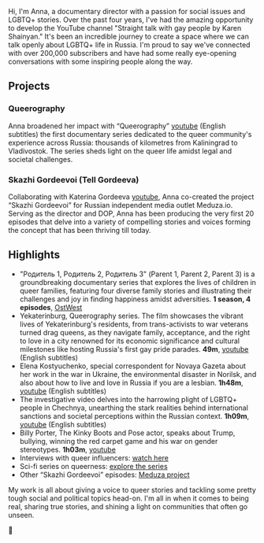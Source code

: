 Hi,
I'm Anna, a documentary director with a passion for social issues and LGBTQ+ stories. Over the past four years, I've had the amazing opportunity to develop the YouTube channel "Straight talk with gay people by Karen Shainyan." It's been an incredible journey to create a space where we can talk openly about LGBTQ+ life in Russia. I'm proud to say we've connected with over 200,000 subscribers and have had some really eye-opening conversations with some inspiring people along the way.

## Projects

### Queerography

Anna broadened her impact with “Queerography” [youtube](https://www.youtube.com/watch?v=a6dean6qJHM) (English subtitles) the first documentary series dedicated to the queer community's experience across Russia: thousands of kilometres from Kaliningrad to Vladivostok. The series sheds light on the queer life amidst legal and societal challenges.

### Skazhi Gordeevoi (Tell Gordeeva)

Collaborating with Katerina Gordeeva [youtube](https://www.youtube.com/c/skazhigordeevoy/featured), Anna co-created the project “Skazhi Gordeevoi” for Russian independent media outlet Meduza.io. Serving as the director and DOP, Anna has been producing the very first 20 episodes that delve into a variety of compelling stories and voices forming the concept that has been thriving till today.

## Highlights

- "Родитель 1, Родитель 2, Родитель 3" (Parent 1, Parent 2, Parent 3) is a groundbreaking documentary series that explores the lives of children in queer families, featuring four diverse family stories and illustrating their challenges and joy in finding happiness amidst adversities. **1 season, 4 episodes**, [OstWest](https://ostwest.tv/nashi-programmy/roditel-1-roditel-2-roditel-3/)
- Yekaterinburg, Queerography series. The film showcases the vibrant lives of Yekaterinburg's residents, from trans-activists to war veterans turned drag queens, as they navigate family, acceptance, and the right to love in a city renowned for its economic significance and cultural milestones like hosting Russia's first gay pride parades. **49m**, [youtube](https://www.youtube.com/watch?v=a6dean6qJHM) (English subtitles)
- Elena Kostyuchenko, special correspondent for Novaya Gazeta about her work in the war in Ukraine, the environmental disaster in Norilsk, and also about how to live and love in Russia if you are a lesbian. **1h48m**, [youtube](https://www.youtube.com/watch?v=AAV7yPTHjyA) (English subtitles)
- The investigative video delves into the harrowing plight of LGBTQ+ people in Chechnya, unearthing the stark realities behind international sanctions and societal perceptions within the Russian context. **1h09m**, [youtube](https://www.youtube.com/watch?v=tCYTKvzrUug) (English subtitles)
- Billy Porter, The Kinky Boots and Pose actor, speaks about Trump, bullying, winning the red carpet game and his war on gender stereotypes. **1h03m**, [youtube](https://www.youtube.com/watch?v=FQdE7d3dtWM&t=0s)
- Interviews with queer influencers: [watch here](https://www.youtube.com/playlist?list=PLgNBPM5oMiVpZmbwLrUB5qkG4G7ASPJUr)
- Sci-fi series on queerness: [explore the series](https://www.youtube.com/playlist?list=PLgNBPM5oMiVpDK2tNhkbVlA0xqf_zneB_)
- Other “Skazhi Gordeevoi” episodes: [Meduza project](https://www.youtube.com/c/skazhigordeevoy/videos)

My work is all about giving a voice to queer stories and tackling some pretty tough social and political topics head-on. I'm all in when it comes to being real, sharing true stories, and shining a light on communities that often go unseen.

🌚
